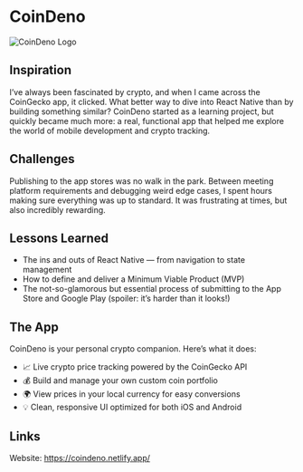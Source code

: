 # CoinDeno

![CoinDeno Logo](https://github.com/soodaayush/coindeno/assets/68301104/2ce92e30-4121-4a21-84a1-57568248e546)

## Inspiration

I’ve always been fascinated by crypto, and when I came across the CoinGecko app, it clicked. What better way to dive into React Native than by building something similar? CoinDeno started as a learning project, but quickly became much more: a real, functional app that helped me explore the world of mobile development and crypto tracking.

## Challenges

Publishing to the app stores was no walk in the park. Between meeting platform requirements and debugging weird edge cases, I spent hours making sure everything was up to standard. It was frustrating at times, but also incredibly rewarding.

## Lessons Learned

- The ins and outs of React Native — from navigation to state management
- How to define and deliver a Minimum Viable Product (MVP)
- The not-so-glamorous but essential process of submitting to the App Store and Google Play (spoiler: it’s harder than it looks!)

## The App

CoinDeno is your personal crypto companion. Here’s what it does:

- 📈 Live crypto price tracking powered by the CoinGecko API
- 💰 Build and manage your own custom coin portfolio
- 🌍 View prices in your local currency for easy conversions
- 💡 Clean, responsive UI optimized for both iOS and Android



## Links

Website: https://coindeno.netlify.app/
